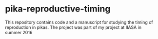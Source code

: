 # pika-reproductive-timing
This repository contains code and a manuscript for studying the timing of reproduction in pikas. The project was part of my project at IIASA in summer 2016
